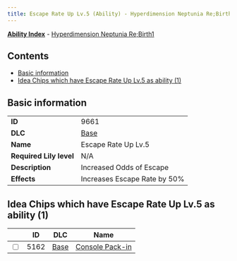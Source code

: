 ```yaml
---
title: Escape Rate Up Lv.5 (Ability) - Hyperdimension Neptunia Re;Birth1
---
```


[**Ability Index**](/neptunia/rb1/ability/index.html) - [Hyperdimension Neptunia Re;Birth1](/neptunia/rb1)

## Contents

- [Basic information](#basic-information)
- [Idea Chips which have Escape Rate Up Lv.5 as ability (1)](#idea-chips-which-have-escape-rate-up-lv5-as-ability-1)

## Basic information

|   |   |
| -- | -- |
| **ID** | 9661
**DLC** | [Base](/neptunia/rb1/dlc/1-base.html)
**Name** | Escape Rate Up Lv.5
**Required Lily level** | N/A
**Description** | Increased Odds of Escape
**Effects** | Increases Escape Rate by 50% |


## Idea Chips which have Escape Rate Up Lv.5 as ability (1)

|    | ID | DLC | Name |
| -- | -- | --- | ---- |
| <input type="checkbox" id="rb1-item-1-5162" class="trackbox" /> | 5162 | [Base](/neptunia/rb1/dlc/1-base.html) | [Console Pack-in](/neptunia/rb1/item/1-5162-console-pack-in.html) |
